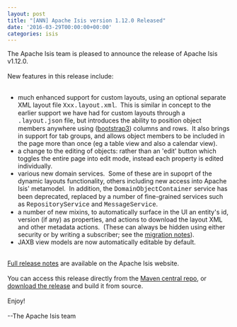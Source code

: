 ```yaml
---
layout: post
title: "[ANN] Apache Isis version 1.12.0 Released"
date: '2016-03-29T00:00:00+00:00'
categories: isis
---
```

<div>The Apache Isis team is pleased to announce the release of Apache Isis v1.12.0.</div> 
  <div><br /></div> 
  <div>New features in this release include:</div> 
  <div><br /></div> 
  <div> 
    <ul> 
      <li>much enhanced support for custom layouts, using an optional separate XML layout file <font face="courier new, courier, monospace">Xxx.layout.xml</font>. &nbsp;This is similar in concept to the earlier support we have had for custom layouts through a <font face="courier new, courier, monospace">.layout.json</font> file, but introduces the ability to position object members anywhere using (<a href="getbootstrap.com">bootstrap3</a>) columns and rows. &nbsp;It also brings in support for tab groups, and allows object members to be included in the page more than once (eg a table view and also a calendar view).</li> 
      <li>a change to the editing of objects: rather than an 'edit' button which toggles the entire page into edit mode, instead each property is edited individually.</li> 
      <li>various new domain services. &nbsp;Some of these are in supoprt of the dynamic layouts functionality, others including new access into Apache Isis' metamodel. &nbsp;In addition, the <font face="courier new, courier, monospace">DomainObjectContainer</font> service has been deprecated, replaced by a number of fine-grained services such as <font face="courier new, courier, monospace">RepositoryService</font>&nbsp;and <font face="courier new, courier, monospace">MessageService</font>.</li> 
      <li>a number of new mixins, to automatically surface in the UI an entity's id, version (if any) as properties, and actions to download the layout XML and other metadata actions. &nbsp;(These can always be hidden using either security or by writing a subscriber; see the <a href="http://isis.apache.org/migration-notes.html#_migration-notes_1.11.0-to-1.12.0">migration notes</a>).</li> 
      <li>JAXB view models are now automatically editable by default.</li> 
    </ul> 
  </div> 
  <div><br /></div> 
  <div><a href="http://isis.apache.org/release-notes.html#r1.12.0">Full release notes</a> are available on the Apache Isis website.</div> 
  <div><br /></div> 
  <div>You can access this release directly from the <a href="http://search.maven.org">Maven central repo</a>, or <a href="http://isis.apache.org/downloads.html">download the release</a> and build it from source.</div> 
  <div><br /></div> 
  <div>Enjoy!</div> 
  <div><br /></div> 
  <div>--The Apache Isis team</div> 
  <div><br /></div> 
  <div><br /></div>
